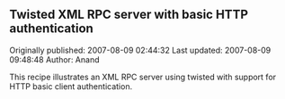 ## Twisted XML RPC server with basic HTTP authentication 
Originally published: 2007-08-09 02:44:32 
Last updated: 2007-08-09 09:48:48 
Author: Anand  
 
This recipe illustrates an XML RPC server using twisted with support for HTTP basic client authentication.
